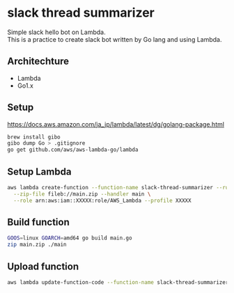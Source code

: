slack thread summarizer
===

Simple slack hello bot on Lambda.  
This is a practice to create slack bot written by Go lang and using Lambda.

## Architechture

- Lambda
- Go1.x

## Setup

https://docs.aws.amazon.com/ja_jp/lambda/latest/dg/golang-package.html

```sh
brew install gibo
gibo dump Go > .gitignore
go get github.com/aws/aws-lambda-go/lambda
```

## Setup Lambda

```sh
aws lambda create-function --function-name slack-thread-summarizer --runtime go1.x \
  --zip-file fileb://main.zip --handler main \
  --role arn:aws:iam::XXXXX:role/AWS_Lambda --profile XXXXX
```

## Build function

```sh
GOOS=linux GOARCH=amd64 go build main.go
zip main.zip ./main
```

## Upload function

```sh
aws lambda update-function-code --function-name slack-thread-summarizer --zip-file fileb://main.zip --profile XXX
```
